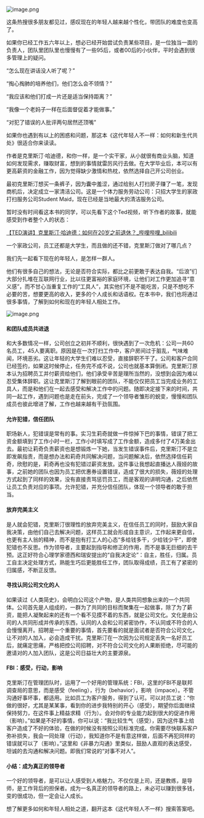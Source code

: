 ![image.png](https://static.aiwriter.net/6izqEthmTgttACpo32vNb1/fQKoYb37HL7ySvA3iQJ3Qj/7LQMUrWsUSVPycVDB3no5i)

这条热搜很多朋友都见过，感叹现在的年轻人越来越个性化，带团队的难度也变高了。

如果你已经工作五六年以上，想必已经开始尝试负责某些项目，是一位独当一面的负责人，团队里团队里也慢慢有了一些95后，或者00后的小伙伴，平时会遇到很多管理上的疑问。

“怎么现在讲话没人听了呢？”

“掏心掏肺的培养他们，他们怎么会不领情？”

“我应该和他们打成一片还是适当保持距离？”

“我像一个老妈子一样在后面督促着才能做事。”

“对犯了错误的人批评两句居然还顶嘴”

如果你也遇到有以上的困惑和问题，那这本《这代年轻人不一样：如何和新生代共处》很适合你来读读。

作者是克里斯汀·哈迪德，和你一样，是一个实干家，从小就很有商业头脑，知道如何发现需求，赚取财富，想到的事情就雷厉风行去做。在大学毕业后，本可以有更高薪资的金融工作，因为觉得缺少激情和热枕，依然选择自己开公司创业。

最初克里斯汀想买一条裤子，因为囊中羞涩，通过给别人打扫房子赚了一笔，发现商机后，决定成立一家清洁公司。这是一个体力服务劳动公司：只招大学生的家政打扫服务公司Student Maid，现在已经是当地最大的清洁服务公司。

暂时没有时间看这本书的同学，可以先看下这个Ted视频，听下作者的故事，就能感受到作者整个人的状态：

[【TED演讲】克里斯汀·哈迪德：如何在20岁之前退休？_哔哩哔哩_bilibili](https://www.bilibili.com/video/av48075173/)

一个家政公司，员工还都是大学生，而且做的还不错，克里斯汀做对了哪几点？

我们先一起看下现在的年轻人，是怎样一群人。

他们有很多自己的想法，无论是否符合实际，都比之前更敢于表达自我。“后浪”们大部分扎堆在互联网行业，比以往更富裕的家庭环境，让他们对工作更加追寻“意义感”，而不甘心当重复工作的“工具人”，其实他们不是不能吃苦，只是不想吃不必要的苦，想要更高的收入，更多的个人成长和话语权。在本书中，我们也将通过很多事情，了解到如何和现在的年轻人相处工作。

![image.png](https://static.aiwriter.net/6izqEthmTgttACpo32vNb1/fQKoYb37HL7ySvA3iQJ3Qj/rhDkth3xcGWh3zcJ9WxUPD)

#### 和团队成员共进退

和大多数情况一样，公司创立之初并不顺利，很快遇到了一次危机：公司一共60名员工，45人要离职。原因是在一次打扫工作中，客户房间过于脏乱，气味难闻，环境恶劣。这让年轻的大学生们难以忍受，直接辞职不干了。公司和客户合同已经签约，如果这时候停止，任务完不成不说，公司也就基本算倒闭。克里斯汀原本认为招聘员工并付薪资给他们，他们承受辛苦是理所当然的，没想到会因为难以忍受集体辞职。这让克里斯汀了解到眼前的团队，不能仅仅把员工当完成业务的工具人，而是和他们在一起去感受和解决工作中的问题。随即决定接下来的时间，共同一起工作，遇到问题也是走在前头，完成了一个领导者雏形的蜕变，慢慢和团队成员也彼此增进了解，工作也越来越有干劲氛围。

#### 允许犯错，信任团队

职场新人，犯错误是常有的事。实习生莉奇就做一件惊掉下巴的事情，错误了把工资金额填到了工作小时一栏，工作小时填写成了工作金额，造成多付了4万美金出去。最初让莉奇负责薪资也是想锻炼一下她，当发生错误事件后，克里斯汀不是立即发飙指责，而是想办法和莉奇共同解决问题，当问题解决后，依然选择信任莉奇，欣慰的是，莉奇再也没有犯错过薪资发放。这件事让我想起直播达人薇娅的故事，之前她的团队也因为员工把优惠券设置错误，造成了很大的损失，薇娅的处理方式起到了同样的效果，没有直接责骂惩罚员工，而是客观的讲明沟通，之后依然让员工负责对应的事项。允许犯错，并充分信任团队，体现一个领导者的敢于担当。

#### 放弃完美主义

是人就会犯错，克里斯汀很理性的放弃完美主义，在信任员工的同时，鼓励大家自我决策，由他们自己去解决问题，这样员工就会形成自主意识，工作起来更自信，也更有主人翁的精神，而不是抱有打工人的心态“多给钱多干，少给钱少干”，即使犯错也不反思。作为领导者，主要起到指导和修正的作用，而不是事无巨细的去干预。这正好符合心理学家德西和瑞安提出的“自我决定论”：自主，胜任，归属。员工自主决定处理方式，熟能生巧后更能胜任工作，团队取得成绩，员工有了紧密的归属感，不断正反馈。

#### 寻找认同公司文化的人

如果读过《人类简史》，会明白公司这个产物，是人类共同想象出来的一个共同体。公司首先是人组成的，一群为了共同的目标而聚集在一起做事，除了为了薪资，能把人凝聚起来的还有一个看不见摸不着的东西，就是公司文化。文化是由公司的人共同形成并传承的东西，认同的人会和公司紧密协作，不认同或不符合的人会慢慢离开。招聘是一个重要的事情，首先要看的就是面试者是否符合公司文化，让不对的人加入，必会造成干扰。克里斯汀在一次因为公司规定丢失一名好员工后，就痛定思痛，严格把控公司招聘，对不符合公司文化的人果断拒绝，尽可能的邀请对的人加入团队，这是公司日益壮大的主要源泉。

#### FBI：感受，行动，影响

克里斯汀在管理团队时，运用了一个好用的管理系统：FBI，这里的FBI不是联邦调查局的意思，而是感受（feeling），行为（behavior），影响（impace）。不管沟通好事坏事，都适用。比如员工为客户服务，得到了认可。可以对员工说：“你做的很好，尤其是某某事，看到你的进步我特别的开心（感受），期望你后面继续保持努力，在这件事上精益求精（行为）。会对你的专业能力起到很大的促进作用（影响）。”如果是不好的事情，你可以说：“我比较生气（感受），因为这件事上给客户造成了不好的体验，在做的时候没有按照公司标准完成。你需要尽快联系客户弥补损失，我会一同处理（行动），我知道你不是有意这样做，后面不再犯同样的错误就可以了（影响）。”这里和《非暴力沟通》里类似，鼓励人直观的表达感受，坦诚的去沟通和解决问题。即我们常说的“对事不对人”。

#### 小结：成为真正的领导者

一个好的领导者，是可以让人感受到人格魅力。不仅仅是上司，还是教练，是导师，是工作背后的担保者。成为一名真正的领导者的路上，未必可以赚到很多钱，变的很成功，但一定会让人成长。

想了解更多如何和年轻人相处之道，翻开这本《这代年轻人不一样》搜索答案吧。